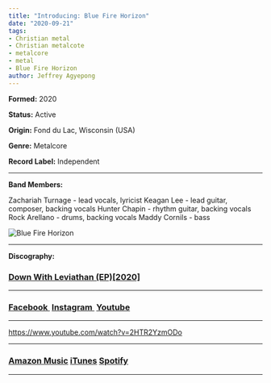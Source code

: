 ```yaml
---
title: "Introducing: Blue Fire Horizon"
date: "2020-09-21"
tags:
- Christian metal
- Christian metalcote
- metalcore
- metal
- Blue Fire Horizon
author: Jeffrey Agyepong
---
```


**Formed:** 2020

**Status:** Active

**Origin:** Fond du Lac, Wisconsin (USA)

**Genre:** Metalcore

**Record Label:** Independent

* * *

**Band Members:**

Zachariah Turnage - lead vocals, lyricist Keagan Lee - lead guitar, composer, backing vocals Hunter Chapin - rhythm guitar, backing vocals Rock Arellano - drums, backing vocals Maddy Cornils - bass

![ Blue Fire Horizon](https://beyondthegrave777.files.wordpress.com/2020/09/blue-fire-horizon.jpg?w=300)

* * *

**Discography:**

### [Down With Leviathan (EP)\[2020\]](https://www.youtube.com/watch?v=2HTR2YzmODo)

* * *

### [Facebook ](https://www.facebook.com/bluefirehorizonband) [Instagram ](https://www.instagram.com/bluefirehorizon_band) [Youtube](https://www.youtube.com/channel/UCeWTgLKsEUjJRbUSdhCeFyA)

* * *

https://www.youtube.com/watch?v=2HTR2YzmODo

* * *

### [Amazon Music](https://music.amazon.com/albums/B08CSWG3SX) [iTunes](https://music.apple.com/ca/album/down-with-leviathan-ep/1523178138) [Spotify](https://open.spotify.com/artist/3150qHs3W53gLQJ25jK3HJ)

* * *
